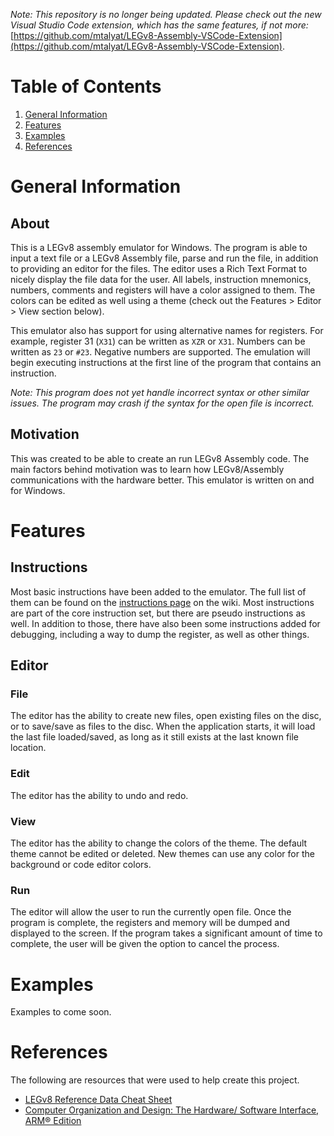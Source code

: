 *Note: This repository is no longer being updated. Please check out the new Visual Studio Code extension, which has the same features, if not more:* [https://github.com/mtalyat/LEGv8-Assembly-VSCode-Extension](https://github.com/mtalyat/LEGv8-Assembly-VSCode-Extension).

Table of Contents
======
1. [General Information](#general-information)
2. [Features](#features)
3. [Examples](#examples)
4. [References](#references)

General Information
======

## About

This is a LEGv8 assembly emulator for Windows. The program is able to input a text file or a LEGv8 Assembly file, parse and run the file, in addition to providing an editor for the files. The editor uses a Rich Text Format to nicely display the file data for the user. All labels, instruction mnemonics, numbers, comments and registers will have a color assigned to them. The colors can be edited as well using a theme (check out the Features > Editor > View section below). 

This emulator also has support for using alternative names for registers. For example, register 31 (`X31`) can be written as `XZR` or `X31`. Numbers can be written as `23` or `#23`. Negative numbers are supported. The emulation will begin executing instructions at the first line of the program that contains an instruction.

*Note: This program does not yet handle incorrect syntax or other similar issues. The program may crash if the syntax for the open file is incorrect.*

## Motivation

This was created to be able to create an run LEGv8 Assembly code. The main factors behind motivation was to learn how LEGv8/Assembly communications with the hardware better. This emulator is written on and for Windows.

Features
======

Instructions
------

Most basic instructions have been added to the emulator. The full list of them can be found on the [instructions page](https://github.com/mtalyat/LEGv8Day/wiki/Instructions) on the wiki. Most instructions are part of the core instruction set, but there are pseudo instructions as well. In addition to those, there have also been some instructions added for debugging, including a way to dump the register, as well as other things.

Editor
------

### File

The editor has the ability to create new files, open existing files on the disc, or to save/save as files to the disc. When the application starts, it will load the last file loaded/saved, as long as it still exists at the last known file location.

### Edit

The editor has the ability to undo and redo.

### View

The editor has the ability to change the colors of the theme. The default theme cannot be edited or deleted. New themes can use any color for the background or code editor colors.

### Run

The editor will allow the user to run the currently open file. Once the program is complete, the registers and memory will be dumped and displayed to the screen. If the program takes a significant amount of time to complete, the user will be given the option to cancel the process.

Examples
======

Examples to come soon.

References
======

The following are resources that were used to help create this project.

* [LEGv8 Reference Data Cheat Sheet](https://www.usna.edu/Users/cs/lmcdowel/courses/ic220/S20/resources/ARM-v8-Quick-Reference-Guide.pdf)
* [Computer Organization and Design: The Hardware/ Software Interface, ARM® Edition](https://www.amazon.com/Computer-Organization-Design-ARM-Architecture-ebook/dp/B01H1DCRRC)
